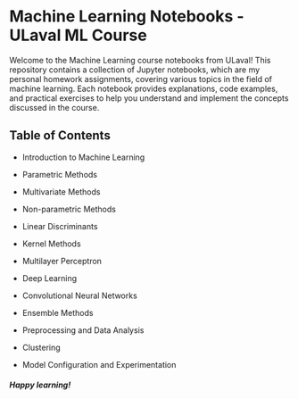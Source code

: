 
# Machine Learning Notebooks - ULaval ML Course

Welcome to the Machine Learning course notebooks from ULaval! This repository contains a collection of Jupyter notebooks, which are my personal homework assignments, covering various topics in the field of machine learning. Each notebook provides explanations, code examples, and practical exercises to help you understand and implement the concepts discussed in the course.




## Table of Contents

- Introduction to Machine Learning

- Parametric Methods

- Multivariate Methods

- Non-parametric Methods

- Linear Discriminants

- Kernel Methods

- Multilayer Perceptron

- Deep Learning

- Convolutional Neural Networks

- Ensemble Methods

- Preprocessing and Data Analysis

- Clustering

- Model Configuration and Experimentation






##### Happy learning!